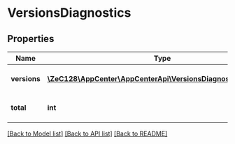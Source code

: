 # VersionsDiagnostics

## Properties
Name | Type | Description | Notes
------------ | ------------- | ------------- | -------------
**versions** | [**\ZeC128\AppCenter\AppCenterApi\VersionsDiagnosticsVersions[]**](VersionsDiagnosticsVersions.md) | list of version count | [optional] 
**total** | **int** | the total count of versions | [optional] 

[[Back to Model list]](../README.md#documentation-for-models) [[Back to API list]](../README.md#documentation-for-api-endpoints) [[Back to README]](../README.md)


